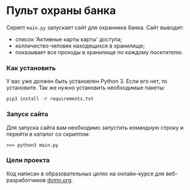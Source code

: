 # Пульт охраны банка

Скрипт ```main.py``` запускает сайт для охранника банка. Сайт выводит:
* список 'Активные карты карты' доступа;
* колличество человек находящихся в хранилище;
* показывает все проходы в хранилище по каждому посетителю.

### Как установить

У вас уже должен быть установлен Python 3. Если его нет, то установите.
Так же нужно установить необходимые пакеты:
```
pip3 install -r requirements.txt
```

### Запуск сайта
Для запуска сайта вам необходимо запустить командную строку и перейти в каталог со скриптом:
```
>>> python3 main.py
```

### Цели проекта

Код написан в образовательных целях на онлайн-курсе для веб-разработчиков [dvmn.org](https://dvmn.org/).

